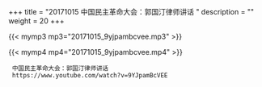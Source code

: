 +++
title = "20171015  中国民主革命大会：郭国汀律师讲话 "
description = ""
weight = 20
+++

{{< mymp3 mp3="20171015_9yjpambcvee.mp3" >}}

{{< mymp4 mp4="20171015_9yjpambcvee.mp4" >}}

     
     中国民主革命大会：郭国汀律师讲话 
     https://www.youtube.com/watch?v=9YJpamBcVEE 
